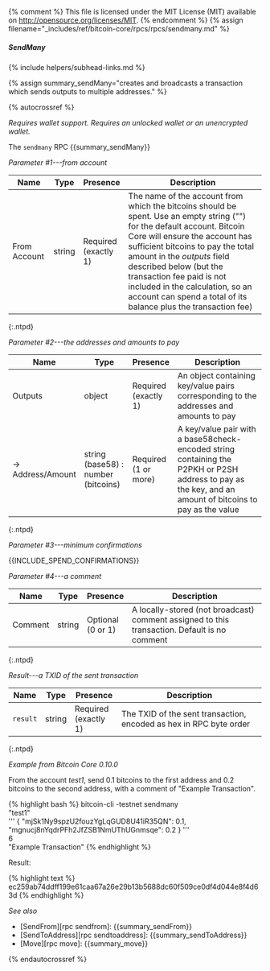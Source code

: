 {% comment %}
This file is licensed under the MIT License (MIT) available on
http://opensource.org/licenses/MIT.
{% endcomment %}
{% assign filename="_includes/ref/bitcoin-core/rpcs/rpcs/sendmany.md" %}

##### SendMany
{% include helpers/subhead-links.md %}

{% assign summary_sendMany="creates and broadcasts a transaction which sends outputs to multiple addresses." %}

{% autocrossref %}

*Requires wallet support. Requires an unlocked wallet or an
unencrypted wallet.*

The `sendmany` RPC {{summary_sendMany}}

*Parameter #1---from account*

| Name               | Type            | Presence                    | Description
|--------------------|-----------------|-----------------------------|---------------
| From Account       | string          | Required<br>(exactly 1)     | The name of the account from which the bitcoins should be spent.  Use an empty string ("") for the default account. Bitcoin Core will ensure the account has sufficient bitcoins to pay the total amount in the *outputs* field described below (but the transaction fee paid is not included in the calculation, so an account can spend a total of its balance plus the transaction fee)
{:.ntpd}

*Parameter #2---the addresses and amounts to pay*

| Name               | Type            | Presence                    | Description
|--------------------|-----------------|-----------------------------|---------------
| Outputs            | object          | Required<br>(exactly 1)     | An object containing key/value pairs corresponding to the addresses and amounts to pay
| →<br>Address/Amount | string (base58) : number (bitcoins) | Required<br>(1 or more) | A key/value pair with a base58check-encoded string containing the P2PKH or P2SH address to pay as the key, and an amount of bitcoins to pay as the value
{:.ntpd}

*Parameter #3---minimum confirmations*

{{INCLUDE_SPEND_CONFIRMATIONS}}

*Parameter #4---a comment*

| Name               | Type            | Presence                    | Description
|--------------------|-----------------|-----------------------------|---------------
| Comment            | string          | Optional<br>(0 or 1)        | A locally-stored (not broadcast) comment assigned to this transaction.  Default is no comment
{:.ntpd}

*Result---a TXID of the sent transaction*

| Name               | Type            | Presence                    | Description
|--------------------|-----------------|-----------------------------|---------------
| `result`           | string          | Required<br>(exactly 1)     | The TXID of the sent transaction, encoded as hex in RPC byte order
{:.ntpd}

*Example from Bitcoin Core 0.10.0*

From the account *test1*, send 0.1 bitcoins to the first address and 0.2
bitcoins to the second address, with a comment of "Example Transaction".

{% highlight bash %}
bitcoin-cli -testnet sendmany \
  "test1" \
  '''
    {
      "mjSk1Ny9spzU2fouzYgLqGUD8U41iR35QN": 0.1,
      "mgnucj8nYqdrPFh2JfZSB1NmUThUGnmsqe": 0.2
    } ''' \
  6       \
  "Example Transaction"
{% endhighlight %}

Result:

{% highlight text %}
ec259ab74ddff199e61caa67a26e29b13b5688dc60f509ce0df4d044e8f4d63d
{% endhighlight %}

*See also*

* [SendFrom][rpc sendfrom]: {{summary_sendFrom}}
* [SendToAddress][rpc sendtoaddress]: {{summary_sendToAddress}}
* [Move][rpc move]: {{summary_move}}

{% endautocrossref %}
